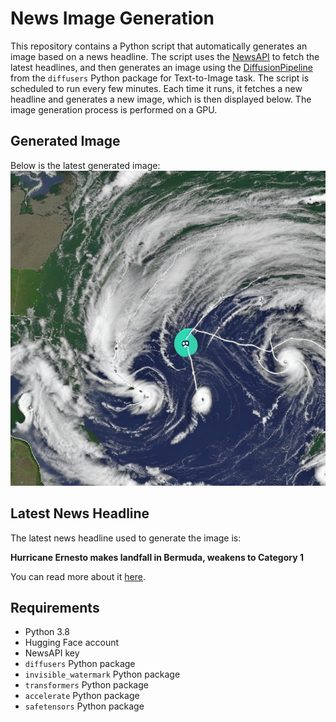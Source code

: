 # News Image Generation
This repository contains a Python script that automatically generates an image based on a news headline. The script uses the [NewsAPI](https://newsapi.org/) to fetch the latest headlines, and then generates an image using the [DiffusionPipeline](https://github.com/huggingface/diffusers) from the `diffusers` Python package for Text-to-Image task.
The script is scheduled to run every few minutes. Each time it runs, it fetches a new headline and generates a new image, which is then displayed below. The image generation process is performed on a GPU.

## Generated Image
Below is the latest generated image:
![Generated Image](image.png)

## Latest News Headline
The latest news headline used to generate the image is:

**Hurricane Ernesto makes landfall in Bermuda, weakens to Category 1**

You can read more about it [here](https://news.google.com/rss/articles/CBMipwFBVV95cUxOM2psUDY5ZllLd1ZJMkxWNDdwbmVOWVlSb0prYVU5azBNcDZMNjctTWswWG5YWW44VXBYeGlvTnRLeVBaMmdyUjBqVHpRaGswQ2FZNnpvTXNCdFduN3lwWXp3eVVOVlVHSFJ3QXhiN1ZTamRCNFRWV3VEWHhlN2VKQ01wUVhJcFJXNE96TEtpU3NtQzhyWkxtZExibEV3WHdyVVQtTmwwY9IBrAFBVV95cUxQYUtfdkRJcUlsVHdvRXBLcmVkVHRSZENNQl9SOFlZVXJibXc5bHBGdWJSeUVrdDVkeXhIRE9aN25ZQXhCV3o3cHZwNFAwUGtlWEdHUmpDYzdwekxtcDFtMHgyWDdXbHlDcDk4QkJ5Mm5uT1NVWDE4RE5JdXoxRjE5NGNDZjRVRV85X2dZekF5cGZMb0hhYmJnQWRvR281Q3BUQU1rcDZPalNwRG1I?oc=5).

## Requirements
- Python 3.8
- Hugging Face account
- NewsAPI key
- `diffusers` Python package
- `invisible_watermark` Python package
- `transformers` Python package
- `accelerate` Python package
- `safetensors` Python package
